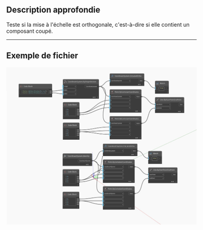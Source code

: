 ## Description approfondie
Teste si la mise à l'échelle est orthogonale, c'est-à-dire si elle contient un composant coupé.
___
## Exemple de fichier

![IsScaledOrtho](./Autodesk.DesignScript.Geometry.CoordinateSystem.IsScaledOrtho_img.jpg)

